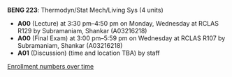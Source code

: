 **BENG 223**: Thermodyn/Stat Mech/Living Sys (4 units)

- **A00** (Lecture) at 3:30 pm–4:50 pm on Monday, Wednesday at RCLAS R129 by Subramaniam, Shankar (A03216218)
- **A00** (Final Exam) at 3:00 pm–5:59 pm on Wednesday at RCLAS R107 by Subramaniam, Shankar (A03216218)
- **A01** (Discussion) (time and location TBA) by staff

[Enrollment numbers over time](./BENG223.tsv)
